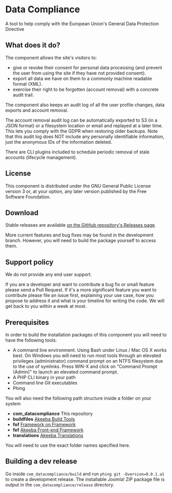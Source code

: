 # Data Compliance

A tool to help comply with the European Union's General Data Protection Directive 

## What does it do?

The component allows the site's visitors to:

- give or revoke their consent for personal data processing (and prevent the user from using the site if they have not provided consent).
- export all data we have on them to a commonly machine readable format (XML).
- exercise their right to be forgotten (account removal) with a concrete audit trail.

The component also keeps an audit log of all the user profile changes, data exports and account removal.

The account removal audit log can be automatically exported to S3 (in a JSON format) or a filesystem location or email and replayed at a later time. This lets you comply with the GDPR when restoring older backups. Note that this audit log does NOT include any personally identifiable information, just the anonymous IDs of the information deleted.  

There are CLI plugins included to schedule periodic removal of stale accounts (lifecycle management).

## License 

This component is distributed under the GNU General Public License version 3 or, at your option, any later version published by the Free Software Foundation.

## Download

Stable releases are available [on the GitHub repository's Releases page](https://github.com/akeeba/com_datacompliance/releases).

More current features and bug fixes may be found in the development branch. However, you will need to build the package yourself to access them.

## Support policy

We do not provide any end user support.

If you are a developer and want to contribute a bug fix or small feature please send a Pull Request. If it's a more significant feature you want to contribute please file an issue first, explaining your use case, how you propose to address it and what is your timeline for writing the code. We will get back to you within a week at most. 

## Prerequisites

In order to build the installation packages of this component you will need to have the following tools:

* A command line environment. Using Bash under Linux / Mac OS X works best. On Windows you will need to run most tools through an elevated privileges (administrator) command prompt on an NTFS filesystem due to the use of symlinks. Press WIN-X and click on "Command Prompt (Admin)" to launch an elevated command prompt.
* A PHP CLI binary in your path
* Command line Git executables
* Phing

You will also need the following path structure inside a folder on your system

* **com_datacompliance** This repository
* **buildfiles** [Akeeba Build Tools](https://github.com/akeeba/buildfiles)
* **fof** [Framework on Framework](https://github.com/akeeba/fof)
* **fef** [Akeeba Front-end Framework](https://github.com/akeeba/fef)
* **translations** [Akeeba Translations](https://github.com/akeeba/translations)

You will need to use the exact folder names specified here.

## Building a dev release

Go inside `com_datacompliance/build` and run `phing git -Dversion=0.0.1.a1` to create a development release. The installable Joomla! ZIP package file is output in the `com_datacompliance/release` directory.